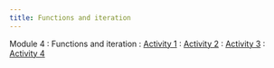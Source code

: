 ```yaml
---
title: Functions and iteration
---
```


Module 4
: Functions and iteration
  : [Activity 1](https://wfu-r-resources.github.io/activities/activity_4_1.html)
  : [Activity 2](https://wfu-r-resources.github.io/activities/activity_4_2.html)
  : [Activity 3](https://wfu-r-resources.github.io/activities/activity_4_3.html)
  : [Activity 4](https://wfu-r-resources.github.io/activities/activity_4_4.html)
